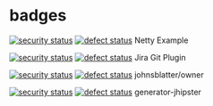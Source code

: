 # badges

[![security status](http://qa.meterian.com/badge/gh/sschober/netty-example/security)](http://qa.meterian.com/report/gh/sschober/netty-example) [![defect status](http://qa.meterian.com/badge/gh/sschober/netty-example/defect)](http://qa.meterian.com/report/gh/sschober/netty-example)  Netty Example


[![security status](http://qa.meterian.com/badge/gh/mteodori/jira-git-plugin/security)](http://qa.meterian.com/report/gh/mteodori/jira-git-plugin)  [![defect status](http://qa.meterian.com/badge/gh/mteodori/jira-git-plugin/defect)](http://qa.meterian.com/report/gh/mteodori/jira-git-plugin) Jira Git Plugin

[![security status](http://qa.meterian.com/badge/gh/johnsblatter/owner/security)](http://qa.meterian.com/report/gh/johnsblatter/owner)  [![defect status](http://qa.meterian.com/badge/gh/johnsblatter/owner/defect)](http://qa.meterian.com/report/gh/johnsblatter/owner)  johnsblatter/owner

[![security status](http://qa.meterian.com/badge/gh/mteodori/generator-jhipster/security)](http://qa.meterian.com/report/gh/mteodori/generator-jhipster)  [![defect status](http://qa.meterian.com/badge/gh/mteodori/generator-jhipster/defect)](http://qa.meterian.com/report/gh/mteodori/generator-jhipster) generator-jhipster





